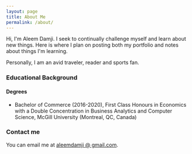 ```yaml
---
layout: page
title: About Me
permalink: /about/
---
```


Hi, I'm Aleem Damji. I seek to continually challenge myself and learn about new things. Here is where I plan on posting both my portfolio and notes about things I'm learning. 

Personally, I am an avid traveler, reader and sports fan. 

### Educational Background

#### Degrees 

* Bachelor of Commerce (2016-2020), First Class Honours in Economics with a Double Concentration in Business Analytics and Computer Science, McGill University (Montreal, QC, Canada)

### Contact me

You can email me at [aleemdamji @ gmail.com](mailto:aleemdamji+blogemails@gmail.com).
